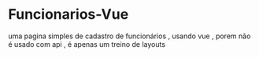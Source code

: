 # Funcionarios-Vue
uma pagina simples de cadastro de funcionários , usando vue , porem não é usado com api , é apenas um treino de layouts 
